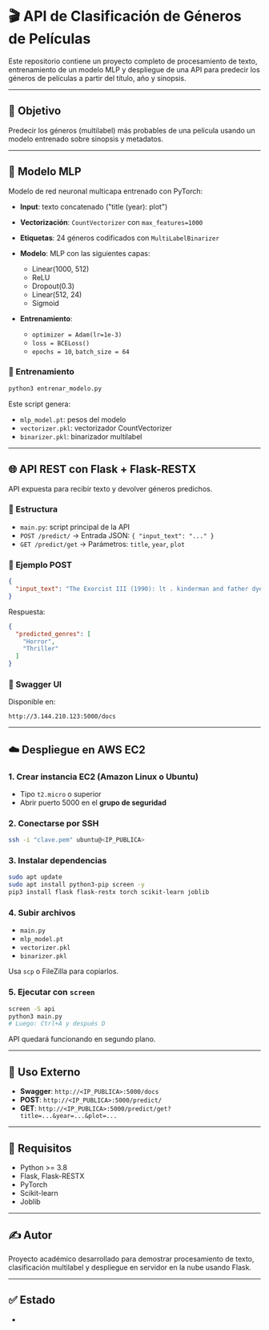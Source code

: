 # 🎬 API de Clasificación de Géneros de Películas

Este repositorio contiene un proyecto completo de procesamiento de texto, entrenamiento de un modelo MLP y despliegue de una API para predecir los géneros de películas a partir del título, año y sinopsis.

---

## 📌 Objetivo

Predecir los géneros (multilabel) más probables de una película usando un modelo entrenado sobre sinopsis y metadatos.

---

## 🧠 Modelo MLP

Modelo de red neuronal multicapa entrenado con PyTorch:

- **Input**: texto concatenado ("title (year): plot")

- **Vectorización**: `CountVectorizer` con `max_features=1000`

- **Etiquetas**: 24 géneros codificados con `MultiLabelBinarizer`

- **Modelo**: MLP con las siguientes capas:

  - Linear(1000, 512)
  - ReLU
  - Dropout(0.3)
  - Linear(512, 24)
  - Sigmoid

- **Entrenamiento**:

  - `optimizer = Adam(lr=1e-3)`
  - `loss = BCELoss()`
  - `epochs = 10`, `batch_size = 64`

### 🔁 Entrenamiento

```bash
python3 entrenar_modelo.py
```

Este script genera:

- `mlp_model.pt`: pesos del modelo
- `vectorizer.pkl`: vectorizador CountVectorizer
- `binarizer.pkl`: binarizador multilabel

---

## 🌐 API REST con Flask + Flask-RESTX

API expuesta para recibir texto y devolver géneros predichos.

### 📂 Estructura

- `main.py`: script principal de la API
- `POST /predict/` → Entrada JSON: `{ "input_text": "..." }`
- `GET /predict/get` → Parámetros: `title`, `year`, `plot`

### 🔁 Ejemplo POST

```json
{
  "input_text": "The Exorcist III (1990): lt . kinderman and father dyer cheer each other up on the anniversary of the death of their mutual friend , father damien karras , by going to see \" it 's a wonderful life \" at the local theater in georgetown , near washington d . c . but there 's no cheering kinderman while a particularly cruel and gruesome serial killer is at large . his murders , which involve torture , decapitation and the desecration of religious icons , is bad enough ; but they also resemble those of the gemini killer , who has been dead for fifteen years ."
}
```

Respuesta:

```json
{
  "predicted_genres": [
    "Horror",
    "Thriller"
  ]
}
```

### 🧪 Swagger UI

Disponible en:

```
http://3.144.210.123:5000/docs
```

---

## ☁️ Despliegue en AWS EC2

### 1. Crear instancia EC2 (Amazon Linux o Ubuntu)

- Tipo `t2.micro` o superior
- Abrir puerto 5000 en el **grupo de seguridad**

### 2. Conectarse por SSH

```bash
ssh -i "clave.pem" ubuntu@<IP_PUBLICA>
```

### 3. Instalar dependencias

```bash
sudo apt update
sudo apt install python3-pip screen -y
pip3 install flask flask-restx torch scikit-learn joblib
```

### 4. Subir archivos

- `main.py`
- `mlp_model.pt`
- `vectorizer.pkl`
- `binarizer.pkl`

Usa `scp` o FileZilla para copiarlos.

### 5. Ejecutar con `screen`

```bash
screen -S api
python3 main.py
# Luego: Ctrl+A y después D
```

API quedará funcionando en segundo plano.

---

## 🔗 Uso Externo

- **Swagger**: `http://<IP_PUBLICA>:5000/docs`
- **POST**: `http://<IP_PUBLICA>:5000/predict/`
- **GET**: `http://<IP_PUBLICA>:5000/predict/get?title=...&year=...&plot=...`

---

## 🧾 Requisitos

- Python >= 3.8
- Flask, Flask-RESTX
- PyTorch
- Scikit-learn
- Joblib

---

## ✍️ Autor

Proyecto académico desarrollado para demostrar procesamiento de texto, clasificación multilabel y despliegue en servidor en la nube usando Flask.

---

## ✅ Estado

-

